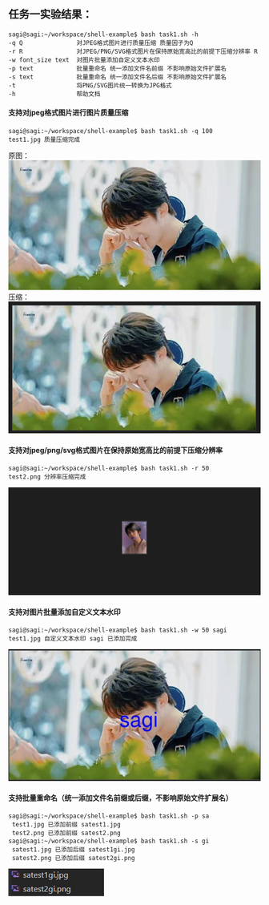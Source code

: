 ## 任务一实验结果：

```shell
sagi@sagi:~/workspace/shell-example$ bash task1.sh -h
-q Q               对JPEG格式图片进行质量压缩 质量因子为Q
-r R               对JPEG/PNG/SVG格式图片在保持原始宽高比的前提下压缩分辨率 R
-w font_size text  对图片批量添加自定义文本水印
-p text            批量重命名 统一添加文件名前缀 不影响原始文件扩展名
-s text            批量重命名 统一添加文件名后缀 不影响原始文件扩展名
-t                 将PNG/SVG图片统一转换为JPG格式
-h                 帮助文档
```

#### 支持对jpeg格式图片进行图片质量压缩

```shell
sagi@sagi:~/workspace/shell-example$ bash task1.sh -q 100
test1.jpg 质量压缩完成
```

原图：![](test.jpg)
压缩：![](task1-q.png)

#### 支持对jpeg/png/svg格式图片在保持原始宽高比的前提下压缩分辨率

```shell
sagi@sagi:~/workspace/shell-example$ bash task1.sh -r 50
test2.png 分辨率压缩完成
```

![](task1-r.png)
#### 支持对图片批量添加自定义文本水印

```shell
sagi@sagi:~/workspace/shell-example$ bash task1.sh -w 50 sagi
test1.jpg 自定义文本水印 sagi 已添加完成
```

![](task1-w.png)

#### 支持批量重命名（统一添加文件名前缀或后缀，不影响原始文件扩展名）

```shell
sagi@sagi:~/workspace/shell-example$ bash task1.sh -p sa
 test1.jpg 已添加前缀 satest1.jpg 
 test2.png 已添加前缀 satest2.png 
sagi@sagi:~/workspace/shell-example$ bash task1.sh -s gi
 satest1.jpg 已添加后缀 satest1gi.jpg 
 satest2.png 已添加后缀 satest2gi.png 
```

![](task1-p-s.png)

